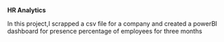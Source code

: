 <b>HR Analytics</b>

<p> In this project,I scrapped a csv file for a company and created a powerBI dashboard for presence percentage of employees for three months </p>

